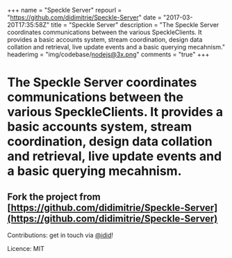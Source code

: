 +++
name = "Speckle Server"
repourl = "https://github.com/didimitrie/Speckle-Server"
date = "2017-03-20T17:35:58Z"
title = "Speckle Server"
description = "The Speckle Server coordinates communications between the various SpeckleClients. It provides a basic accounts system, stream coordination, design data collation and retrieval, live update events and a basic querying mecahnism."
headerimg = "img/codebase/nodejs@3x.png"
comments = "true"
+++
# The Speckle Server coordinates communications between the various SpeckleClients. It provides a basic accounts system, stream coordination, design data collation and retrieval, live update events and a basic querying mecahnism. 
## Fork the project from [https://github.com/didimitrie/Speckle-Server](https://github.com/didimitrie/Speckle-Server)

Contributions: get in touch via [@idid](http://twitter.com/idid)!

Licence: MIT